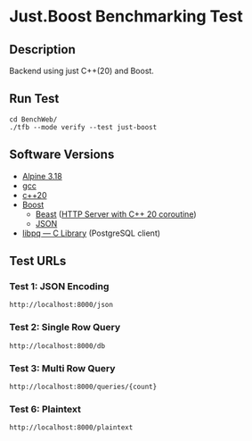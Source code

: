 # Just.Boost Benchmarking Test

## Description

Backend using just C++(20) and Boost.

## Run Test

    cd BenchWeb/
    ./tfb --mode verify --test just-boost

## Software Versions

- [Alpine 3.18](https://hub.docker.com/_/alpine)
- [gcc](https://gcc.gnu.org/)
- [c++20](https://en.cppreference.com/w/cpp/20)
- [Boost](https://www.boost.org/)
	- [Beast](https://www.boost.org/doc/libs/1_83_0/libs/beast/doc/html/index.html) ([HTTP Server with C++ 20 coroutine](https://www.boost.org/doc/libs/1_83_0/libs/beast/example/http/server/awaitable/http_server_awaitable.cpp))
	- [JSON](https://www.boost.org/doc/libs/1_83_0/libs/json/doc/html/index.html)
- [libpq — C Library](https://www.postgresql.org/docs/current/libpq.html) (PostgreSQL client)

## Test URLs

### Test 1: JSON Encoding

    http://localhost:8000/json

### Test 2: Single Row Query

    http://localhost:8000/db

### Test 3: Multi Row Query

    http://localhost:8000/queries/{count}

### Test 6: Plaintext

    http://localhost:8000/plaintext
